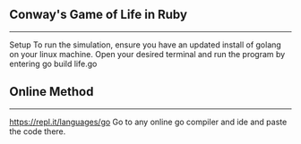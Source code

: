 Conway's Game of Life in Ruby
----------------------------------------------------------------------------------------------------------------------------------------------------------
----------------------------------------------------------------------------------------------------------------------------------------------------------
Setup
To run the simulation, ensure you have an updated install of golang on your linux machine. 
Open your desired terminal and run the program by entering go build life.go


Online Method
----------------------------------------------------------------------------------------------------------------------------------------------------------
----------------------------------------------------------------------------------------------------------------------------------------------------------
https://repl.it/languages/go
Go to any online go compiler and ide and paste the code there.